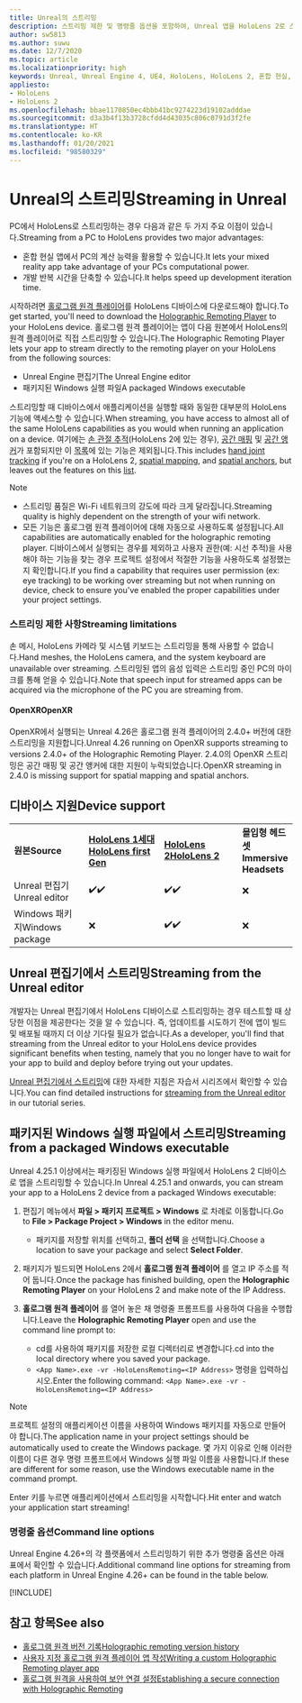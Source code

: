 ```yaml
---
title: Unreal의 스트리밍
description: 스트리밍 제한 및 명령줄 옵션을 포함하여, Unreal 앱을 HoloLens 2로 스트리밍하는 방법에 대해 알아봅니다.
author: sw5813
ms.author: suwu
ms.date: 12/7/2020
ms.topic: article
ms.localizationpriority: high
keywords: Unreal, Unreal Engine 4, UE4, HoloLens, HoloLens 2, 혼합 현실, 스트리밍, PC, 홀로그램 앱 원격, 홀로그램 원격 플레이어, 설명서, 혼합 현실 헤드셋, windows mixed reality 헤드셋, 가상 현실 헤드셋
appliesto:
- HoloLens
- HoloLens 2
ms.openlocfilehash: bbae1170850ec4bbb41bc9274223d19102adddae
ms.sourcegitcommit: d3a3b4f13b3728cfdd4d43035c806c0791d3f2fe
ms.translationtype: HT
ms.contentlocale: ko-KR
ms.lasthandoff: 01/20/2021
ms.locfileid: "98580329"
---
```

# <a name="streaming-in-unreal"></a><span data-ttu-id="6f53f-104">Unreal의 스트리밍</span><span class="sxs-lookup"><span data-stu-id="6f53f-104">Streaming in Unreal</span></span>

<span data-ttu-id="6f53f-105">PC에서 HoloLens로 스트리밍하는 경우 다음과 같은 두 가지 주요 이점이 있습니다.</span><span class="sxs-lookup"><span data-stu-id="6f53f-105">Streaming from a PC to HoloLens provides two major advantages:</span></span> 
* <span data-ttu-id="6f53f-106">혼합 현실 앱에서 PC의 계산 능력을 활용할 수 있습니다.</span><span class="sxs-lookup"><span data-stu-id="6f53f-106">It lets your mixed reality app take advantage of your PCs computational power.</span></span> 
* <span data-ttu-id="6f53f-107">개발 반복 시간을 단축할 수 있습니다.</span><span class="sxs-lookup"><span data-stu-id="6f53f-107">It helps speed up development iteration time.</span></span> 

<span data-ttu-id="6f53f-108">시작하려면 [홀로그램 원격 플레이어](../platform-capabilities-and-apis/holographic-remoting-player.md)를 HoloLens 디바이스에 다운로드해야 합니다.</span><span class="sxs-lookup"><span data-stu-id="6f53f-108">To get started, you'll need to download the [Holographic Remoting Player](../platform-capabilities-and-apis/holographic-remoting-player.md) to your HoloLens device.</span></span> <span data-ttu-id="6f53f-109">홀로그램 원격 플레이어는 앱이 다음 원본에서 HoloLens의 원격 플레이어로 직접 스트리밍할 수 있습니다.</span><span class="sxs-lookup"><span data-stu-id="6f53f-109">The Holographic Remoting Player lets your app to stream  directly to the remoting player on your HoloLens from the following sources:</span></span>

* <span data-ttu-id="6f53f-110">Unreal Engine 편집기</span><span class="sxs-lookup"><span data-stu-id="6f53f-110">The Unreal Engine editor</span></span>
* <span data-ttu-id="6f53f-111">패키지된 Windows 실행 파일</span><span class="sxs-lookup"><span data-stu-id="6f53f-111">A packaged Windows executable</span></span> 

<span data-ttu-id="6f53f-112">스트리밍할 때 디바이스에서 애플리케이션을 실행할 때와 동일한 대부분의 HoloLens 기능에 액세스할 수 있습니다.</span><span class="sxs-lookup"><span data-stu-id="6f53f-112">When streaming, you have access to almost all of the same HoloLens capabilities as you would when running an application on a device.</span></span> <span data-ttu-id="6f53f-113">여기에는 [손 관절 추적](unreal-hand-tracking.md)(HoloLens 2에 있는 경우), [공간 매핑](unreal-spatial-mapping.md) 및 [공간 앵커](unreal-spatial-anchors.md)가 포함되지만 이 [목록](../platform-capabilities-and-apis/holographic-remoting-troubleshooting.md)에 있는 기능은 제외됩니다.</span><span class="sxs-lookup"><span data-stu-id="6f53f-113">This includes [hand joint tracking](unreal-hand-tracking.md) if you're on a HoloLens 2, [spatial mapping](unreal-spatial-mapping.md), and [spatial anchors](unreal-spatial-anchors.md), but leaves out the features on this [list](../platform-capabilities-and-apis/holographic-remoting-troubleshooting.md).</span></span> 

> [!NOTE]
> * <span data-ttu-id="6f53f-114">스트리밍 품질은 Wi-Fi 네트워크의 강도에 따라 크게 달라집니다.</span><span class="sxs-lookup"><span data-stu-id="6f53f-114">Streaming quality is highly dependent on the strength of your wifi network.</span></span>
> * <span data-ttu-id="6f53f-115">모든 기능은 홀로그램 원격 플레이어에 대해 자동으로 사용하도록 설정됩니다.</span><span class="sxs-lookup"><span data-stu-id="6f53f-115">All capabilities are automatically enabled for the holographic remoting player.</span></span> <span data-ttu-id="6f53f-116">디바이스에서 실행되는 경우를 제외하고 사용자 권한(예: 시선 추적)을 사용해야 하는 기능을 찾는 경우 프로젝트 설정에서 적절한 기능을 사용하도록 설정했는지 확인합니다.</span><span class="sxs-lookup"><span data-stu-id="6f53f-116">If you find a capability that requires user permission (ex: eye tracking) to be working over streaming but not when running on device, check to ensure you've enabled the proper capabilities under your project settings.</span></span>

### <a name="streaming-limitations"></a><span data-ttu-id="6f53f-117">스트리밍 제한 사항</span><span class="sxs-lookup"><span data-stu-id="6f53f-117">Streaming limitations</span></span>

<span data-ttu-id="6f53f-118">손 메시, HoloLens 카메라 및 시스템 키보드는 스트리밍을 통해 사용할 수 없습니다.</span><span class="sxs-lookup"><span data-stu-id="6f53f-118">Hand meshes, the HoloLens camera, and the system keyboard are unavailable over streaming.</span></span> <span data-ttu-id="6f53f-119">스트리밍된 앱의 음성 입력은 스트리밍 중인 PC의 마이크를 통해 얻을 수 있습니다.</span><span class="sxs-lookup"><span data-stu-id="6f53f-119">Note that speech input for streamed apps can be acquired via the microphone of the PC you are streaming from.</span></span>

#### <a name="openxr"></a><span data-ttu-id="6f53f-120">OpenXR</span><span class="sxs-lookup"><span data-stu-id="6f53f-120">OpenXR</span></span>

<span data-ttu-id="6f53f-121">OpenXR에서 실행되는 Unreal 4.26은 홀로그램 원격 플레이어의 2.4.0+ 버전에 대한 스트리밍을 지원합니다.</span><span class="sxs-lookup"><span data-stu-id="6f53f-121">Unreal 4.26 running on OpenXR supports streaming to versions 2.4.0+ of the Holographic Remoting Player.</span></span> <span data-ttu-id="6f53f-122">2\.4.0의 OpenXR 스트리밍은 공간 매핑 및 공간 앵커에 대한 지원이 누락되었습니다.</span><span class="sxs-lookup"><span data-stu-id="6f53f-122">OpenXR streaming in 2.4.0 is missing support for spatial mapping and spatial anchors.</span></span> 

## <a name="device-support"></a><span data-ttu-id="6f53f-123">디바이스 지원</span><span class="sxs-lookup"><span data-stu-id="6f53f-123">Device support</span></span>

<table>
    <colgroup>
    <col width="33%" />
    <col width="33%" />
    <col width="33%" />
    </colgroup>
    <tr>
        <td><span data-ttu-id="6f53f-124"><strong>원본</strong></span><span class="sxs-lookup"><span data-stu-id="6f53f-124"><strong>Source</strong></span></span></td>
        <td><span data-ttu-id="6f53f-125"><a href="/hololens/hololens1-hardware"><strong>HoloLens 1세대</strong></a></span><span class="sxs-lookup"><span data-stu-id="6f53f-125"><a href="/hololens/hololens1-hardware"><strong>HoloLens first Gen</strong></a></span></span></td>
        <td><span data-ttu-id="6f53f-126"><a href="https://www.microsoft.com/hololens/hardware"><strong>HoloLens 2</strong></a></span><span class="sxs-lookup"><span data-stu-id="6f53f-126"><a href="https://www.microsoft.com/hololens/hardware"><strong>HoloLens 2</strong></a></span></span></td>
        <td><span data-ttu-id="6f53f-127"><strong>몰입형 헤드셋</strong></span><span class="sxs-lookup"><span data-stu-id="6f53f-127"><strong>Immersive Headsets</strong></span></span></td>
    </tr>
     <tr>
        <td><span data-ttu-id="6f53f-128">Unreal 편집기</span><span class="sxs-lookup"><span data-stu-id="6f53f-128">Unreal editor</span></span></td>
        <td><span data-ttu-id="6f53f-129">✔️</span><span class="sxs-lookup"><span data-stu-id="6f53f-129">✔️</span></span></td>
        <td><span data-ttu-id="6f53f-130">✔️</span><span class="sxs-lookup"><span data-stu-id="6f53f-130">✔️</span></span></td>
        <td>❌</td>
    </tr>
    <tr>
        <td><span data-ttu-id="6f53f-131">Windows 패키지</span><span class="sxs-lookup"><span data-stu-id="6f53f-131">Windows package</span></span></td>
        <td>❌</td>
        <td><span data-ttu-id="6f53f-132">✔️</span><span class="sxs-lookup"><span data-stu-id="6f53f-132">✔️</span></span></td>
        <td>❌</td>
    </tr>

</table>

## <a name="streaming-from-the-unreal-editor"></a><span data-ttu-id="6f53f-133">Unreal 편집기에서 스트리밍</span><span class="sxs-lookup"><span data-stu-id="6f53f-133">Streaming from the Unreal editor</span></span>

<span data-ttu-id="6f53f-134">개발자는 Unreal 편집기에서 HoloLens 디바이스로 스트리밍하는 경우 테스트할 때 상당한 이점을 제공한다는 것을 알 수 있습니다. 즉, 업데이트를 시도하기 전에 앱이 빌드 및 배포될 때까지 더 이상 기다릴 필요가 없습니다.</span><span class="sxs-lookup"><span data-stu-id="6f53f-134">As a developer, you'll find that streaming from the Unreal editor to your HoloLens device provides significant benefits when testing, namely that you no longer have to wait for your app to build and deploy before trying out your updates.</span></span>

<span data-ttu-id="6f53f-135">[Unreal 편집기에서 스트리밍](tutorials/unreal-uxt-ch6.md#device-only-streaming)에 대한 자세한 지침은 자습서 시리즈에서 확인할 수 있습니다.</span><span class="sxs-lookup"><span data-stu-id="6f53f-135">You can find detailed instructions for [streaming from the Unreal editor](tutorials/unreal-uxt-ch6.md#device-only-streaming) in our tutorial series.</span></span>

## <a name="streaming-from-a-packaged-windows-executable"></a><span data-ttu-id="6f53f-136">패키지된 Windows 실행 파일에서 스트리밍</span><span class="sxs-lookup"><span data-stu-id="6f53f-136">Streaming from a packaged Windows executable</span></span>

<span data-ttu-id="6f53f-137">Unreal 4.25.1 이상에서는 패키징된 Windows 실행 파일에서 HoloLens 2 디바이스로 앱을 스트리밍할 수 있습니다.</span><span class="sxs-lookup"><span data-stu-id="6f53f-137">In Unreal 4.25.1 and onwards, you can stream your app to a HoloLens 2 device from a packaged Windows executable:</span></span> 

1. <span data-ttu-id="6f53f-138">편집기 메뉴에서 **파일 > 패키지 프로젝트 > Windows** 로 차례로 이동합니다.</span><span class="sxs-lookup"><span data-stu-id="6f53f-138">Go to **File > Package Project > Windows** in the editor menu.</span></span> 
    * <span data-ttu-id="6f53f-139">패키지를 저장할 위치를 선택하고, **폴더 선택** 을 선택합니다.</span><span class="sxs-lookup"><span data-stu-id="6f53f-139">Choose a location to save your package and select **Select Folder**.</span></span>

2. <span data-ttu-id="6f53f-140">패키지가 빌드되면 HoloLens 2에서 **홀로그램 원격 플레이어** 를 열고 IP 주소를 적어 둡니다.</span><span class="sxs-lookup"><span data-stu-id="6f53f-140">Once the package has finished building, open the **Holographic Remoting Player** on your HoloLens 2 and make note of the IP Address.</span></span> 
3. <span data-ttu-id="6f53f-141">**홀로그램 원격 플레이어** 를 열어 놓은 채 명령줄 프롬프트를 사용하여 다음을 수행합니다.</span><span class="sxs-lookup"><span data-stu-id="6f53f-141">Leave the **Holographic Remoting Player** open and use the command line prompt to:</span></span> 
    * <span data-ttu-id="6f53f-142">cd를 사용하여 패키지를 저장한 로컬 디렉터리로 변경합니다.</span><span class="sxs-lookup"><span data-stu-id="6f53f-142">cd into the local directory where you saved your package.</span></span>
    * <span data-ttu-id="6f53f-143">`<App Name>.exe -vr -HoloLensRemoting=<IP Address>` 명령을 입력하십시오.</span><span class="sxs-lookup"><span data-stu-id="6f53f-143">Enter the following command: `<App Name>.exe -vr -HoloLensRemoting=<IP Address>`</span></span>

> [!NOTE]
> <span data-ttu-id="6f53f-144">프로젝트 설정의 애플리케이션 이름을 사용하여 Windows 패키지를 자동으로 만들어야 합니다.</span><span class="sxs-lookup"><span data-stu-id="6f53f-144">The application name in your project settings should be automatically used to create the Windows package.</span></span> <span data-ttu-id="6f53f-145">몇 가지 이유로 인해 이러한 이름이 다른 경우 명령 프롬프트에서 Windows 실행 파일 이름을 사용합니다.</span><span class="sxs-lookup"><span data-stu-id="6f53f-145">If these are different for some reason, use the Windows executable name in the command prompt.</span></span>

<span data-ttu-id="6f53f-146">Enter 키를 누르면 애플리케이션에서 스트리밍을 시작합니다.</span><span class="sxs-lookup"><span data-stu-id="6f53f-146">Hit enter and watch your application start streaming!</span></span>

### <a name="command-line-options"></a><span data-ttu-id="6f53f-147">명령줄 옵션</span><span class="sxs-lookup"><span data-stu-id="6f53f-147">Command line options</span></span>

<span data-ttu-id="6f53f-148">Unreal Engine 4.26+의 각 플랫폼에서 스트리밍하기 위한 추가 명령줄 옵션은 아래 표에서 확인할 수 있습니다.</span><span class="sxs-lookup"><span data-stu-id="6f53f-148">Additional command line options for streaming from each platform in Unreal Engine 4.26+ can be found in the table below.</span></span> 

[!INCLUDE[](includes/tabs-streaming-args.md)]

## <a name="see-also"></a><span data-ttu-id="6f53f-149">참고 항목</span><span class="sxs-lookup"><span data-stu-id="6f53f-149">See also</span></span>

* [<span data-ttu-id="6f53f-150">홀로그램 원격 버전 기록</span><span class="sxs-lookup"><span data-stu-id="6f53f-150">Holographic remoting version history</span></span>](../platform-capabilities-and-apis/holographic-remoting-version-history.md)
* [<span data-ttu-id="6f53f-151">사용자 지정 홀로그램 원격 플레이어 앱 작성</span><span class="sxs-lookup"><span data-stu-id="6f53f-151">Writing a custom Holographic Remoting player app</span></span>](../platform-capabilities-and-apis/holographic-remoting-create-player.md)
* [<span data-ttu-id="6f53f-152">홀로그램 원격을 사용하여 보안 연결 설정</span><span class="sxs-lookup"><span data-stu-id="6f53f-152">Establishing a secure connection with Holographic Remoting</span></span>](../platform-capabilities-and-apis/holographic-remoting-secure-connection.md)